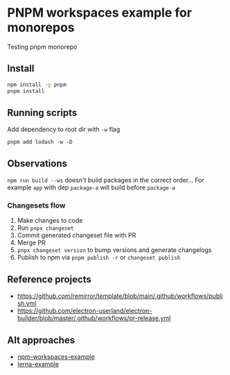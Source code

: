 # PNPM workspaces example for monorepos

Testing pnpm monorepo

## Install

```bash
npm install -g pnpm
pnpm install
```

## Running scripts


Add dependency to root dir with `-w` flag

```
pnpm add lodash -w -D
```

## Observations

`npm run build --ws` doesn't build packages in the correct order... For example `app` with dep `package-a` will build before `package-a`

### Changesets flow

1. Make changes to code
2. Run `pnpx changeset`
3. Commit generated changeset file with PR
4. Merge PR
5. `pnpx changeset version` to bump versions and generate changelogs
6. Publish to npm via `pnpm publish -r` or `changeset publish`

## Reference projects

- https://github.com/remirror/template/blob/main/.github/workflows/publish.yml
- https://github.com/electron-userland/electron-builder/blob/master/.github/workflows/pr-release.yml

## Alt approaches

- [npm-workspaces-example](https://github.com/DavidWells/npm-workspaces-example)
- [lerna-example](https://github.com/DavidWells/lerna-example)
